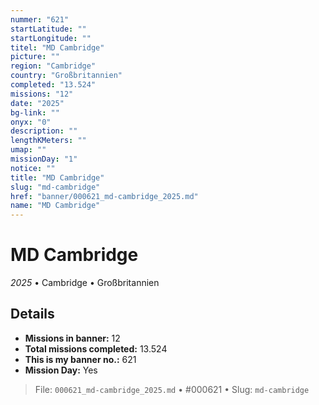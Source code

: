```yaml
---
nummer: "621"
startLatitude: ""
startLongitude: ""
titel: "MD Cambridge"
picture: ""
region: "Cambridge"
country: "Großbritannien"
completed: "13.524"
missions: "12"
date: "2025"
bg-link: ""
onyx: "0"
description: ""
lengthKMeters: ""
umap: ""
missionDay: "1"
notice: ""
title: "MD Cambridge"
slug: "md-cambridge"
href: "banner/000621_md-cambridge_2025.md"
name: "MD Cambridge"
---
```

# MD Cambridge

*2025* • Cambridge • Großbritannien





## Details

- **Missions in banner:** 12
- **Total missions completed:** 13.524
- **This is my banner no.:** 621
- **Mission Day:** Yes





> File: `000621_md-cambridge_2025.md` • #000621 • Slug: `md-cambridge`
